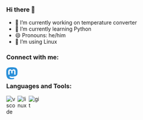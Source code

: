 ### Hi there 👋
- 🔭 I’m currently working on temperature converter
- 🌱 I’m currently learning Python
- 😄 Pronouns: he/him
- 🐧 I’m using Linux

### Connect with me:

[<img align="left" alt="erase | Mastodon" width="30px" src="./img/mastodon-icon.svg"
/>][Mastodon]

<br/>

### Languages and Tools:

<img align="left" alt="vscode" width="30px" src="https://cdn.jsdelivr.net/gh/devicons/devicon/icons/vscode/vscode-original.svg">
<img align="left" alt="linux" width="30px" src="https://cdn.jsdelivr.net/gh/devicons/devicon/icons/linux/linux-original.svg">
<img align="left" alt="git" width="30px" src="https://cdn.jsdelivr.net/gh/devicons/devicon/icons/git/git-original.svg">

[Mastodon]: https://chaos.social/@erase
